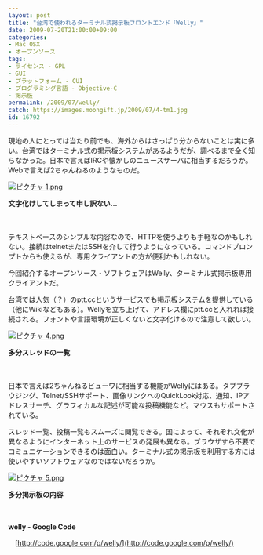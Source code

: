```yaml
---
layout: post
title: "台湾で使われるターミナル式掲示板フロントエンド「Welly」"
date: 2009-07-20T21:00:00+09:00
categories:
- Mac OSX
- オープンソース
tags: 
- ライセンス - GPL
- GUI
- プラットフォーム - CUI
- プログラミング言語 - Objective-C
- 掲示板
permalink: /2009/07/welly/
catch: https://images.moongift.jp/2009/07/4-tm1.jpg
id: 16792
---
```

現地の人にとっては当たり前でも、海外からはさっぱり分からないことは実に多い。台湾ではターミナル式の掲示板システムがあるようだが、調べるまで全く知らなかった。日本で言えばIRCや懐かしのニュースサーバに相当するだろうか。Webで言えば2ちゃんねるのようなものだ。

  

[![ピクチャ 1.png](https://images.moongift.jp/2009/07/1-tm.jpg)](https://images.moongift.jp/2009/07/1.png)  
  
**文字化けしてしまって申し訳ない…**

  

　

  

テキストベースのシンプルな内容なので、HTTPを使うよりも手軽なのかもしれない。接続はtelnetまたはSSHを介して行うようになっている。コマンドプロンプトからも使えるが、専用クライアントの方が便利かもしれない。

  

今回紹介するオープンソース・ソフトウェアはWelly、ターミナル式掲示板専用クライアントだ。

  
<!--more-->

台湾では人気（？）のptt.ccというサービスでも掲示板システムを提供している（他にWikiなどもある）。Wellyを立ち上げて、アドレス欄にptt.ccと入れれば接続される。フォントや言語環境が正しくないと文字化けるので注意して欲しい。

  

[![ピクチャ 4.png](https://images.moongift.jp/2009/07/4-tm1.jpg)](https://images.moongift.jp/2009/07/41.png)  
  
**多分スレッドの一覧**

  

　

  

日本で言えば2ちゃんねるビューワに相当する機能がWellyにはある。タブブラウジング、Telnet/SSHサポート、画像リンクへのQuickLook対応、通知、IPアドレスサーチ、グラフィカルな記述が可能な投稿機能など。マウスもサポートされている。

  

スレッド一覧、投稿一覧もスムーズに閲覧できる。国によって、それぞれ文化が異なるようにインターネット上のサービスの発展も異なる。ブラウザすら不要でコミュニケーションできるのは面白い。ターミナル式の掲示板を利用する方には使いやすいソフトウェアなのではないだろうか。

  

[![ピクチャ 5.png](https://images.moongift.jp/2009/07/5-tm3.jpg)](https://images.moongift.jp/2009/07/53.png)  
  
**多分掲示板の内容**

  

　

  

**welly - Google Code**  
  
　[http://code.google.com/p/welly/](http://code.google.com/p/welly/)

  
